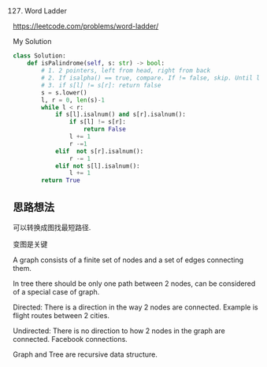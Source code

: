 ## 
127. Word Ladder

https://leetcode.com/problems/word-ladder/

My Solution

```python
class Solution:
    def isPalindrome(self, s: str) -> bool:
        # 1. 2 pointers, left from head, right from back
        # 2. If isalpha() == true, compare. If != false, skip. Until l == r
        # 3. if s[l] != s[r]: return false
        s = s.lower()
        l, r = 0, len(s)-1
        while l < r:
            if s[l].isalnum() and s[r].isalnum():
                if s[l] != s[r]:
                    return False
                l += 1
                r -=1               
            elif  not s[r].isalnum():
                r -= 1            
            elif not s[l].isalnum():
                l += 1           
        return True
```

## 思路想法
可以转换成图找最短路径.

变图是关键

A graph consists of a finite set of nodes and a set of edges connecting them.

In tree there should be only one path between 2 nodes, can be considered of a special case of graph.

Directed: There is a direction in the way 2 nodes are connected. Example is flight routes between 2 cities.

Undirected: There is no direction to how 2 nodes in the graph are connected. Facebook connections.

Graph and Tree are recursive data structure.


